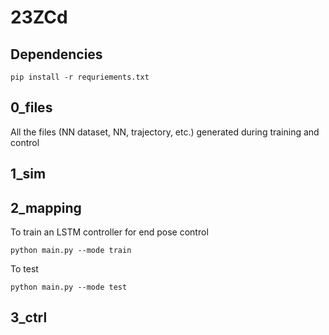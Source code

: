 # 23ZCd

## Dependencies
`pip install -r requriements.txt`

## 0_files
All the files (NN dataset, NN, trajectory, etc.) generated during training and control

## 1_sim


## 2_mapping
To train an LSTM controller for end pose control

`python main.py --mode train`

To test

`python main.py --mode test`

## 3_ctrl

